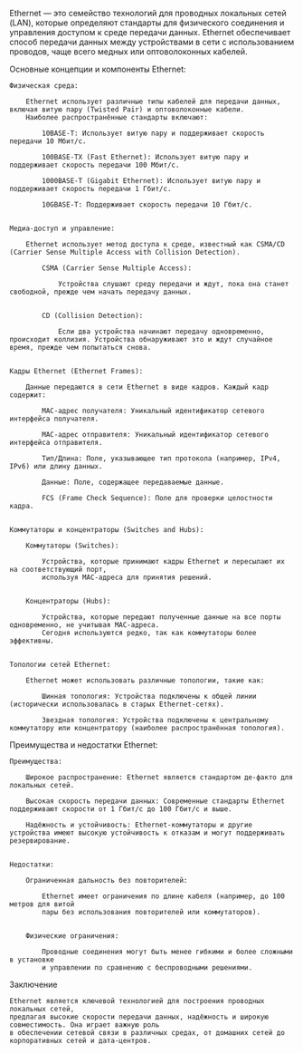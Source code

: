 Ethernet — это семейство технологий для проводных локальных сетей (LAN), которые определяют стандарты для 
физического соединения и управления доступом к среде передачи данных. Ethernet обеспечивает способ передачи данных между
устройствами в сети с использованием проводов, чаще всего медных или оптоволоконных кабелей.

Основные концепции и компоненты Ethernet:

    Физическая среда:

        Ethernet использует различные типы кабелей для передачи данных, включая витую пару (Twisted Pair) и оптоволоконные кабели.
        Наиболее распространённые стандарты включают:

            10BASE-T: Использует витую пару и поддерживает скорость передачи 10 Мбит/с.

            100BASE-TX (Fast Ethernet): Использует витую пару и поддерживает скорость передачи 100 Мбит/с.

            1000BASE-T (Gigabit Ethernet): Использует витую пару и поддерживает скорость передачи 1 Гбит/с.

            10GBASE-T: Поддерживает скорость передачи 10 Гбит/с.


    Медиа-доступ и управление:

        Ethernet использует метод доступа к среде, известный как CSMA/CD (Carrier Sense Multiple Access with Collision Detection).

            CSMA (Carrier Sense Multiple Access): 

                Устройства слушают среду передачи и ждут, пока она станет свободной, прежде чем начать передачу данных.
            

            CD (Collision Detection): 

                Если два устройства начинают передачу одновременно, происходит коллизия. Устройства обнаруживают это и ждут случайное время, прежде чем попытаться снова.


    Кадры Ethernet (Ethernet Frames):

        Данные передаются в сети Ethernet в виде кадров. Каждый кадр содержит:

            MAC-адрес получателя: Уникальный идентификатор сетевого интерфейса получателя.

            MAC-адрес отправителя: Уникальный идентификатор сетевого интерфейса отправителя.

            Тип/Длина: Поле, указывающее тип протокола (например, IPv4, IPv6) или длину данных.

            Данные: Поле, содержащее передаваемые данные.

            FCS (Frame Check Sequence): Поле для проверки целостности кадра.


    Коммутаторы и концентраторы (Switches and Hubs):

        Коммутаторы (Switches): 

            Устройства, которые принимают кадры Ethernet и пересылают их на соответствующий порт, 
            используя MAC-адреса для принятия решений.


        Концентраторы (Hubs): 

            Устройства, которые передают полученные данные на все порты одновременно, не учитывая MAC-адреса. 
            Сегодня используются редко, так как коммутаторы более эффективны.


    Топологии сетей Ethernet:

        Ethernet может использовать различные топологии, такие как:

            Шинная топология: Устройства подключены к общей линии (исторически использовалась в старых Ethernet-сетях).

            Звездная топология: Устройства подключены к центральному коммутатору или концентратору (наиболее распространённая топология).


Преимущества и недостатки Ethernet:
    
    Преимущества:

        Широкое распространение: Ethernet является стандартом де-факто для локальных сетей.
        
        Высокая скорость передачи данных: Современные стандарты Ethernet поддерживают скорости от 1 Гбит/с до 100 Гбит/с и выше.

        Надёжность и устойчивость: Ethernet-коммутаторы и другие устройства имеют высокую устойчивость к отказам и могут поддерживать резервирование.


    Недостатки:

        Ограниченная дальность без повторителей: 

            Ethernet имеет ограничения по длине кабеля (например, до 100 метров для витой 
            пары без использования повторителей или коммутаторов).


        Физические ограничения: 

            Проводные соединения могут быть менее гибкими и более сложными в установке 
            и управлении по сравнению с беспроводными решениями.


Заключение

    Ethernet является ключевой технологией для построения проводных локальных сетей, 
    предлагая высокие скорости передачи данных, надёжность и широкую совместимость. Она играет важную роль 
    в обеспечении сетевой связи в различных средах, от домашних сетей до корпоративных сетей и дата-центров.
